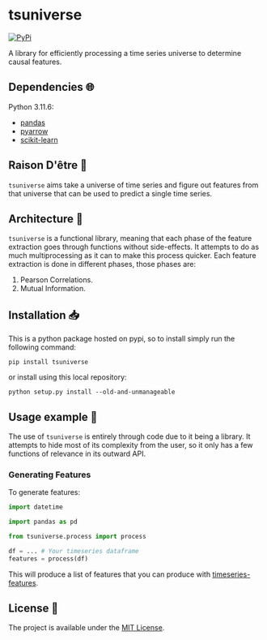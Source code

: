 # tsuniverse

<a href="https://pypi.org/project/tsuniverse/">
    <img alt="PyPi" src="https://img.shields.io/pypi/v/tsuniverse">
</a>

A library for efficiently processing a time series universe to determine causal features.

## Dependencies :globe_with_meridians:

Python 3.11.6:

- [pandas](https://pandas.pydata.org/)
- [pyarrow](https://arrow.apache.org/docs/python/index.html)
- [scikit-learn](https://scikit-learn.org/)

## Raison D'être :thought_balloon:

`tsuniverse` aims take a universe of time series and figure out features from that universe that can be used to predict a single time series.

## Architecture :triangular_ruler:

`tsuniverse` is a functional library, meaning that each phase of the feature extraction goes through functions without side-effects. It attempts to do as much multiprocessing as it can to make this process quicker. Each feature extraction is done in different phases, those phases are:

1. Pearson Correlations.
2. Mutual Information.

## Installation :inbox_tray:

This is a python package hosted on pypi, so to install simply run the following command:

`pip install tsuniverse`

or install using this local repository:

`python setup.py install --old-and-unmanageable`

## Usage example :eyes:

The use of `tsuniverse` is entirely through code due to it being a library. It attempts to hide most of its complexity from the user, so it only has a few functions of relevance in its outward API.

### Generating Features

To generate features:

```python
import datetime

import pandas as pd

from tsuniverse.process import process

df = ... # Your timeseries dataframe
features = process(df)
```

This will produce a list of features that you can produce with [timeseries-features](https://github.com/8W9aG/timeseries-features).

## License :memo:

The project is available under the [MIT License](LICENSE).
